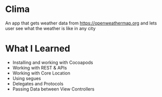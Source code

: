 # Clima

An app that gets weather data from https://openweathermap.org and lets user see what the weather is like in any city

# What I Learned

- Installing and working with Cocoapods
- Working with REST & APIs
- Working with Core Location
- Using segues
- Delegates and Protocols
- Passing Data between View Controllers
